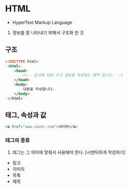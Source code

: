# HTML
- HyperText Markup Language
1. 정보를 잘 나타내기 위해서 구조화 한 것

## 구조
```html
<!DOCTYPE html>
 <html>
    <head>
        <!-- 문서에 대한 추가 정보를 작성하는 영역 입니다. -->
    </head>
    <body>
        내용을 작성합니다.
    </body>
 </html>
```

## 태그, 속성과 값
```html
<a href="www.naver.com">네이버</a>
```
### 태그의 종류
1. 태그는 그 의미에 맞춰서 사용해야 한다. [시멘틱하게 작성하기]

- 링크
- 이미지
- 목록
- 제목

